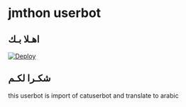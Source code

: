 # jmthon userbot

## اهـلا بـك

[![Deploy](https://www.herokucdn.com/deploy/button.svg)](https://heroku.com/deploy?template=https://github.com/muntder2002/pack)

## شكـرا لكـم 


this userbot is import of catuserbot and translate to arabic



